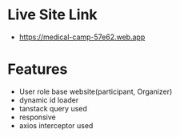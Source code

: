 # Live Site Link

- https://medical-camp-57e62.web.app


# Features

- User role base website(participant, Organizer)
- dynamic id loader
- tanstack query used
- responsive
- axios interceptor used
